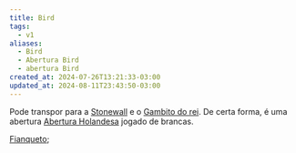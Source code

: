 ```yaml
---
title: Bird
tags:
  - v1
aliases:
  - Bird
  - Abertura Bird
  - abertura Bird
created_at: 2024-07-26T13:21:33-03:00
updated_at: 2024-08-11T23:43:50-03:00
---
```


Pode transpor para a [Stonewall](../../../../ideias/2024/07/12/Xadrez_Stonewall.md) e o [Gambito do rei](Xadrez_Gambito_do_rei.md). De certa forma, é uma abertura [Abertura Holandesa](../../../../ideias/2024/07/12/Xadrez_Abertura_Holandesa.md) jogado de brancas. 

[Fianqueto](../../../../sementes/2024/07/01/Xadrez_Fianqueto.md);